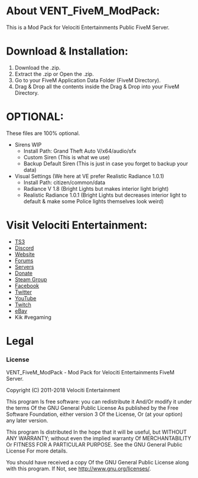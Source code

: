 # About VENT_FiveM_ModPack:
This is a Mod Pack for Velociti Entertainments Public FiveM Server.

# Download & Installation:
1) Download the .zip.
2) Extract the .zip or Open the .zip.
3) Go to your FiveM Application Data Folder (FiveM Directory).
4) Drag & Drop all the contents inside the Drag & Drop into your FiveM Directory.

# OPTIONAL:
These files are 100% optional.
* Sirens WIP
  * Install Path: Grand Theft Auto V/x64/audio/sfx
  * Custom Siren (This is what we use)
  * Backup Default Siren (This is just in case you forget to backup your data)
* Visual Settings (We here at VE prefer Realistic Radiance 1.0.1)
  * Install Path: citizen/common/data
  * Radiance V 1.8 (Bright Lights but makes interior light bright)
  * Realistic Radiance 1.0.1 (Bright Lights but decreases interior light to default & make some Police lights themselves look weird)

# Visit Velociti Entertainment:
* [TS3](http://www.velocitientertainment.com/ts3/)
* [Discord](https://discord.gg/azEY2kU)
* [Website](www.velocitientertainment.com/)
* [Forums](www.velocitientertainment.com/forum)
* [Servers](www.velocitientertainment.com/servers/)
* [Donate](http://www.velocitientertainment.com/donations/)
* [Steam Group](http://steamcommunity.com/groups/velocitientertainment)
* [Facebook](www.facebook.com/VelocitiEntertainment)
* [Twitter](www.twitter.com/VelocitiEnt)
* [YouTube](www.youtube.com/user/HumanTree92)
* [Twitch](www.twitch.tv/humantree92)
* [eBay](www.ebay.com/usr/humantree92)
* Kik #vegaming

# Legal
### License
VENT_FiveM_ModPack - Mod Pack for Velociti Entertainments FiveM Server.

Copyright (C) 2011-2018 Velociti Entertainment

This program Is free software: you can redistribute it And/Or modify it under the terms Of the GNU General Public License As published by the Free Software Foundation, either version 3 Of the License, Or (at your option) any later version.

This program Is distributed In the hope that it will be useful, but WITHOUT ANY WARRANTY; without even the implied warranty Of MERCHANTABILITY Or FITNESS FOR A PARTICULAR PURPOSE. See the GNU General Public License For more details.

You should have received a copy Of the GNU General Public License along with this program. If Not, see http://www.gnu.org/licenses/.
